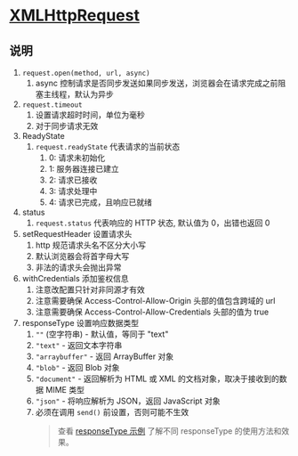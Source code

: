 # [XMLHttpRequest](https://developer.mozilla.org/en-US/docs/Web/API/XMLHttpRequest)

## 说明

1. `request.open(method, url, async)`
   1. async 控制请求是否同步发送如果同步发送，浏览器会在请求完成之前阻塞主线程，默认为异步
2. `request.timeout`
   1. 设置请求超时时间，单位为毫秒
   2. 对于同步请求无效
3. ReadyState
   1. `request.readyState` 代表请求的当前状态
      1. 0: 请求未初始化
      2. 1: 服务器连接已建立
      3. 2: 请求已接收
      4. 3: 请求处理中
      5. 4: 请求已完成，且响应已就绪
4. status
   1. `request.status` 代表响应的 HTTP 状态, 默认值为 0，出错也返回 0
5. setRequestHeader 设置请求头
   1. http 规范请求头名不区分大小写
   2. 默认浏览器会将首字母大写
   3. 非法的请求头会抛出异常
6. withCredentials 添加鉴权信息
   1. 注意改配置只针对非同源才有效
   2. 注意需要确保 Access-Control-Allow-Origin 头部的值包含跨域的 url
   3. 注意需要确保 Access-Control-Allow-Credentials 头部的值为 true
7. responseType 设置响应数据类型
   1. `""` (空字符串) - 默认值，等同于 "text"
   2. `"text"` - 返回文本字符串
   3. `"arraybuffer"` - 返回 ArrayBuffer 对象
   4. `"blob"` - 返回 Blob 对象
   5. `"document"` - 返回解析为 HTML 或 XML 的文档对象，取决于接收到的数据 MIME 类型
   6. `"json"` - 将响应解析为 JSON，返回 JavaScript 对象
   7. 必须在调用 `send()` 前设置，否则可能不生效
      > 查看 [responseType 示例](./responseType/index.html) 了解不同 responseType 的使用方法和效果。
